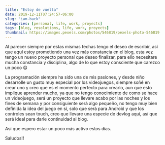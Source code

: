 ```yaml
---
title: "Estoy de vuelta"
date: 2019-12-11T07:24:57-06:00
slug: "iam-back"
categories: [personal, life, work, proyects]
tags: [blog, resolutions, life, work, proyects]
thumbnail: https://images.pexels.com/photos/546819/pexels-photo-546819.jpeg?auto=compress&cs=tinysrgb&h=750&w=1260
---
```


Al parecer siempre por estas mismas fechas tengo el deseo de escribir, así que aquí estoy prometiendo una vez más constancia en el blog, esta vez tengo un nuevo proyecto personal que deseo finalizar, para ello necesitare mucha constancia y disciplina, algo de lo que estoy consciente que carezco un poco 😋


La programación siempre ha sido una de mis pasiones, y desde niño desarrolle un gusto muy especial por los videojuegos, siempre soñé en crear uno y creo que es el momento perfecto para crearlo, aun que esto implique aprender mucho, ya que no tengo conocimiento de como se hace un videojuego, será un proyecto que llevare acabo por las noches y los fines de semana y por consiguiente será algo pequeño, no tengo muy bien definida la idea del juego en sí, solo que será para Android y que los controles sean touch, creo que llevare una especie de devlog aquí, así que será ideal para darle continuidad al blog.


Así que espero estar un poco más activo estos días.


Saludos!!
